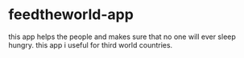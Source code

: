 # feedtheworld-app
this app helps the people and makes sure that no one will ever sleep hungry. this app i useful for third world countries.
